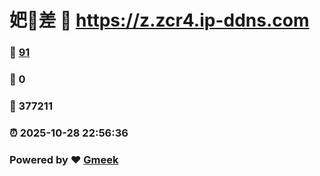 # 妑🔭差 :link: https://z.zcr4.ip-ddns.com 
### :page_facing_up: [91](https://z.zcr4.ip-ddns.com/tag.html) 
### :speech_balloon: 0 
### :hibiscus: 377211 
### :alarm_clock: 2025-10-28 22:56:36 
### Powered by :heart: [Gmeek](https://github.com/Meekdai/Gmeek)
